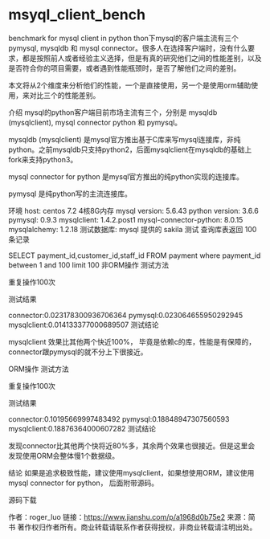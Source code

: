 # msyql_client_bench
benchmark for mysql client in python
thon下mysql的客户端主流有三个pymysql, mysqldb 和 mysql connector。很多人在选择客户端时，没有什么要求，都是按照前人或者经验主义选择，但是有真的研究他们之间的性能差别，以及是否符合你的项目需要，或者遇到性能瓶颈时，是否了解他们之间的差别。

本文将从2个维度来分析他们的性能，一个是直接使用，另一个是使用orm辅助使用，来对比三个的性能差别。

介绍
mysql的python客户端目前市场主流有三个，分别是 mysqldb (mysqlclient), mysql connector python 和 pymysql。

mysqldb (mysqlclient) 是mysql官方推出基于C库来写mysql连接库，非纯python。之前mysqldb只支持python2，后面mysqlclient在mysqldb的基础上fork来支持python3。

mysql connector for python 是mysql官方推出的纯python实现的连接库。

pymysql 是纯python写的主流连接库。

环境
host: centos 7.2 4核8G内存
mysql version: 5.6.43
python version: 3.6.6
pymysql: 0.9.3
mysqlclient: 1.4.2.post1
mysql-connector-python: 8.0.15
mysqlalchemy: 1.2.18
测试数据库: mysql 提供的 sakila
测试
查询库表返回 100 条记录

SELECT payment_id,customer_id,staff_id FROM payment where payment_id between 1 and 100 limit 100
非ORM操作
测试方法

重复操作100次

测试结果

connector:0.023178300936706364
pymysql:0.023064655950292945
mysqlclient:0.014133377000689507
测试结论

mysqlclient 效果比其他两个快近100%， 毕竟是依赖c的库，性能是有保障的，connector跟pymysql的就不分上下很接近。

ORM操作
测试方法

重复操作100次

测试结果

connector:0.10195669997483492
pymysql:0.18848947307560593
mysqlclient:0.18876364000607282
测试结论

发现connector比其他两个快将近80%多，其余两个效果也很接近。但是这里会发现使用ORM会整体慢1个数据级。

结论
如果是追求极致性能，建议使用mysqlclient，如果想使用ORM，建议使用mysql connector for python， 后面附带源码。

源码下载

作者：roger_luo
链接：https://www.jianshu.com/p/a1968d0b75e2
来源：简书
著作权归作者所有。商业转载请联系作者获得授权，非商业转载请注明出处。
